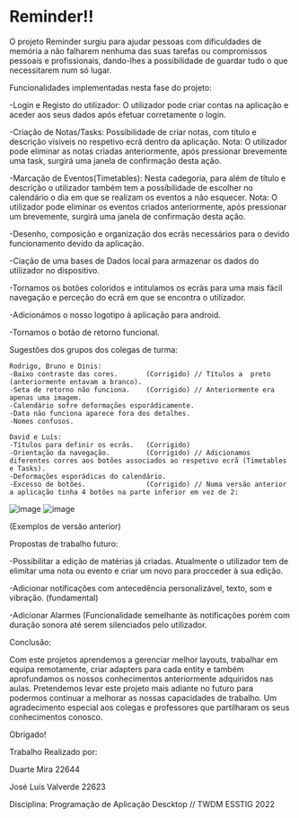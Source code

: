 # Reminder!!
  O projeto Reminder surgiu para ajudar pessoas com dificuldades de memória a não falharem nenhuma das suas tarefas ou compromissos pessoais e profissionais, dando-lhes  a possibilidade de guardar tudo o que necessitarem num só lugar.
  
  

  Funcionalidades implementadas nesta fase do projeto:
  
   -Login e Registo do utilizador: O utilizador pode criar contas na aplicação e aceder aos seus dados após efetuar corretamente o login.
    
   -Criação de Notas/Tasks: Possibilidade de criar notas, com título e descrição vísiveis no respetivo ecrã dentro da aplicação.
        Nota: O utilizador pode eliminar as notas criadas anteriormente, após pressionar brevemente uma task, surgirá uma janela de confirmação desta ação.
        
   -Marcação de Eventos(Timetables): Nesta cadegoria, para além de título e descrição o utilizador também tem a possíbilidade de escolher
      no calendário o dia  em que se realizam os eventos a não esquecer.
        Nota: O utilizador pode eliminar os eventos criados anteriormente, após pressionar um brevemente, surgirá uma janela de confirmação desta ação.
      
   -Desenho, composição e organização dos ecrãs necessários para o devido funcionamento devido da aplicação.
    
   -Ciação de uma bases de Dados local para armazenar os dados do utilizador no dispositivo.
    
   -Tornamos os botões coloridos e intitulamos os ecrãs para uma mais fácil navegação e perceção do ecrã em que se encontra o utilizador.
    
   -Adicionámos o nosso logotipo à aplicação para android.
    
   -Tornamos o botão de retorno funcional.
   
   
    
  Sugestões dos grupos dos colegas de turma:
  
    Rodrigo, Bruno e Dinis:
    -Baixo contraste das cores.       (Corrigido) // Títulos a  preto (anteriormente entavam a branco).
    -Seta de retorno não funciona.    (Corrigido) // Anteriormente era apenas uma imagem.
    -Calendário sofre deformações esporádicamente.
    -Data não funciona aparece fora dos detalhes.
    -Nomes confusos.
      
    David e Luís:
    -Títulos para definir os ecrãs.   (Corrigido)
    -Orientação da navegação.         (Corrigido) // Adicionamos diferentes corres aos botões associados ao respetivo ecrã (Timetables e Tasks).
    -Deformações esporádicas do calendário.
    -Excesso de botões.               (Corrigido) // Numa versão anterior a aplicação tinha 4 botões na parte inferior em vez de 2:
 ![image](https://user-images.githubusercontent.com/92276078/176796655-7f29264c-8588-41a1-8b49-5c86c642af87.png)
 ![image](https://user-images.githubusercontent.com/92276078/176796709-e1294298-a68c-4295-a102-0b22d45e87d2.png)

 
(Exemplos de versão anterior)



  Propostas de trabalho futuro:
  
   -Possibilitar a edição de matérias já criadas. Atualmente o utilizador tem de elimitar uma nota ou evento e criar um novo para procceder à sua edição.
   
   -Adicionar notificações com antecedência personalizável, texto, som e vibração.   (fundamental)
   
   -Adicionar Alarmes (Funcionalidade semelhante às notificações porém com duração sonora até serem silenciados pelo utilizador.



  Conclusão:
  
  Com este projetos aprendemos a gerenciar melhor layouts, trabalhar em equipa remotamente, criar adapters para cada entity e também aprofundamos os nossos conhecimentos anteriormente adquiridos nas aulas.
  Pretendemos levar este projeto mais adiante no futuro para podermos continuar a melhorar as nossas capacidades de trabalho.
  Um agradecimento especial aos colegas e professores que partilharam os seus conhecimentos conosco.
  
  Obrigado!
  
  
  
  Trabalho Realizado por:
  
  Duarte Mira         22644
  
  José Luís Valverde  22623
  
  Disciplina: Programação de Aplicação Descktop   //  TWDM ESSTIG 2022
